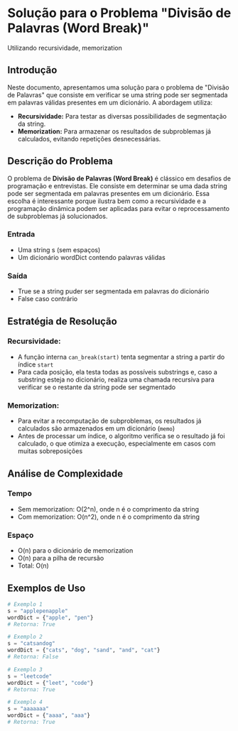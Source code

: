 # Solução para o Problema "Divisão de Palavras (Word Break)"
Utilizando recursividade, memorization

## Introdução
Neste documento, apresentamos uma solução para o problema de "Divisão de Palavras" que consiste em verificar se uma string pode ser segmentada em palavras válidas presentes em um dicionário. A abordagem utiliza:
- **Recursividade:** Para testar as diversas possibilidades de segmentação da string.
- **Memorization:** Para armazenar os resultados de subproblemas já calculados, evitando repetições desnecessárias.

## Descrição do Problema
O problema de **Divisão de Palavras (Word Break)** é clássico em desafios de programação e entrevistas. Ele consiste em determinar se uma dada string pode ser segmentada em palavras presentes em um dicionário. Essa escolha é interessante porque ilustra bem como a recursividade e a programação dinâmica podem ser aplicadas para evitar o reprocessamento de subproblemas já solucionados.

### Entrada
- Uma string s (sem espaços)
- Um dicionário wordDict contendo palavras válidas

### Saída
- True se a string puder ser segmentada em palavras do dicionário
- False caso contrário

## Estratégia de Resolução

### Recursividade:
- A função interna `can_break(start)` tenta segmentar a string a partir do índice `start`
- Para cada posição, ela testa todas as possíveis substrings e, caso a substring esteja no dicionário, realiza uma chamada recursiva para verificar se o restante da string pode ser segmentado

### Memorization:
- Para evitar a recomputação de subproblemas, os resultados já calculados são armazenados em um dicionário (`memo`)
- Antes de processar um índice, o algoritmo verifica se o resultado já foi calculado, o que otimiza a execução, especialmente em casos com muitas sobreposições

## Análise de Complexidade

### Tempo
- Sem memorization: O(2^n), onde n é o comprimento da string
- Com memorization: O(n^2), onde n é o comprimento da string

### Espaço
- O(n) para o dicionário de memorization
- O(n) para a pilha de recursão
- Total: O(n)

## Exemplos de Uso
```python
# Exemplo 1
s = "applepenapple"
wordDict = {"apple", "pen"}
# Retorna: True

# Exemplo 2
s = "catsandog"
wordDict = {"cats", "dog", "sand", "and", "cat"}
# Retorna: False

# Exemplo 3
s = "leetcode"
wordDict = {"leet", "code"}
# Retorna: True

# Exemplo 4
s = "aaaaaaa"
wordDict = {"aaaa", "aaa"}
# Retorna: True